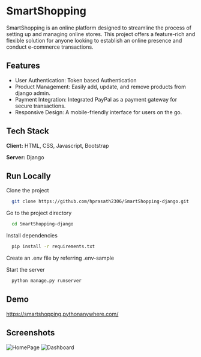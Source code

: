 
# SmartShopping

SmartShopping is an online platform designed to streamline the process of setting up and managing online stores. This project offers a feature-rich and flexible solution for anyone looking to establish an online presence and conduct e-commerce transactions.



## Features

- User Authentication: Token based Authentication
- Product Management: Easily add, update, and remove products from django admin.
- Payment Integration: Integrated PayPal as a payment gateway for secure transactions.
- Responsive Design: A mobile-friendly interface for users on the go.


## Tech Stack

**Client:** HTML, CSS, Javascript, Bootstrap

**Server:** Django


## Run Locally

Clone the project

```bash
  git clone https://github.com/hprasath2306/SmartShopping-django.git
```

Go to the project directory

```bash
  cd SmartShopping-django
```

Install dependencies

```bash
  pip install -r requirements.txt
```
Create an .env file by referring .env-sample 

Start the server

```bash
  python manage.py runserver
```


## Demo

https://smartshopping.pythonanywhere.com/


## Screenshots
![HomePage](https://github.com/hprasath2306/SmartShopping-django/assets/142329080/9d98e6d9-7399-4308-9571-baafd210c9a9)
![Dashboard](https://github.com/hprasath2306/SmartShopping-django/assets/142329080/bed90d12-946f-4b52-be8e-87219ca34515)



